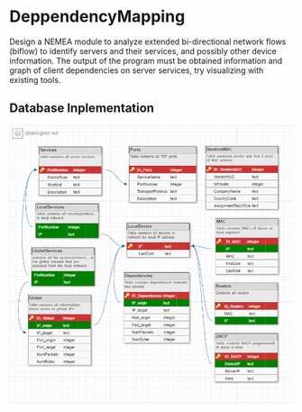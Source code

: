 # DeppendencyMapping
Design a NEMEA module to analyze extended bi-directional network flows (biflow) to identify servers and their services, and possibly other device information. 
The output of the program must be obtained information and graph of client dependencies on server services, try visualizing with existing tools.

## Database Inplementation
![Database proposal](https://github.com/koumajos/DeppendencyMapping/blob/master/navrh_databaze.png)
